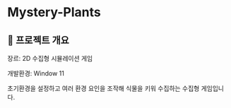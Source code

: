 # Mystery-Plants

## 📕 프로젝트 개요
장르: 2D 수집형 시뮬레이션 게임

개발환경: Window 11

초기환경을 설정하고 여러 환경 요인을 조작해 식물을 키워 수집하는 수집형 게임입니다.


